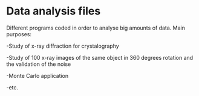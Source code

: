 # Data analysis files

Different programs coded in order to analyse big amounts of data.
Main purposes:

-Study of x-ray diffraction for crystalography

-Study of 100 x-ray images of the same object in 360 degrees rotation and the validation of the noise

-Monte Carlo application

-etc.
